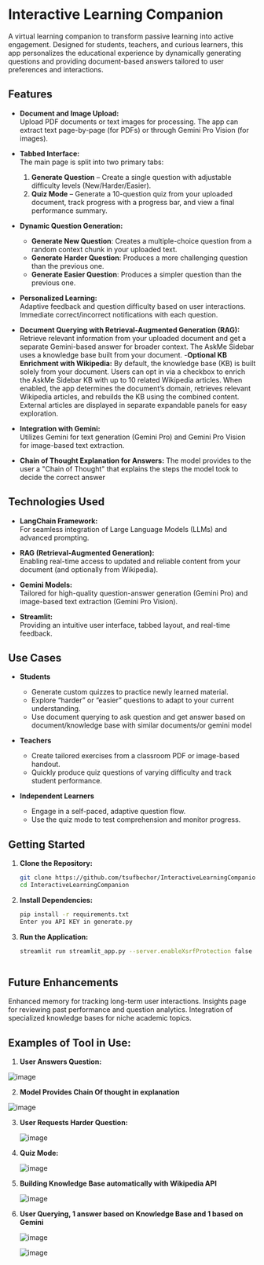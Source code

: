 
# Interactive Learning Companion

A virtual learning companion to transform passive learning into active engagement. Designed for students, teachers, and curious learners, this app personalizes the educational experience by dynamically generating questions and providing document-based answers tailored to user preferences and interactions.

## Features

- **Document and Image Upload:**  
  Upload PDF documents or text images for processing. The app can extract text page-by-page (for PDFs) or through Gemini Pro Vision (for images).

- **Tabbed Interface:**  
  The main page is split into two primary tabs:  
  1. **Generate Question** – Create a single question with adjustable difficulty levels (New/Harder/Easier).  
  2. **Quiz Mode** – Generate a 10-question quiz from your uploaded document, track progress with a progress bar, and view a final performance summary.

- **Dynamic Question Generation:**  
  - **Generate New Question**: Creates a multiple-choice question from a random context chunk in your uploaded text.  
  - **Generate Harder Question**: Produces a more challenging question than the previous one.  
  - **Generate Easier Question**: Produces a simpler question than the previous one.  

- **Personalized Learning:**  
  Adaptive feedback and question difficulty based on user interactions. Immediate correct/incorrect notifications with each question.

- **Document Querying with Retrieval-Augmented Generation (RAG):**  
  Retrieve relevant information from your uploaded document and get a separate Gemini-based answer for broader context.
  The AskMe Sidebar uses a knowledge base built from your document.
-**Optional KB Enrichment with Wikipedia:**
  By default, the knowledge base (KB) is built solely from your document. Users can opt in via a checkbox to enrich the AskMe Sidebar KB with up to 10 related Wikipedia articles. When enabled, the app determines the document’s domain, retrieves relevant Wikipedia articles, and rebuilds the KB using the combined content. External articles are displayed in separate expandable panels for easy exploration.
- **Integration with Gemini:**  
  Utilizes Gemini for text generation (Gemini Pro) and Gemini Pro Vision for image-based text extraction.
- **Chain of Thought Explanation for Answers:**
  The model provides to the user a "Chain of Thought" that explains the steps the model took to decide the correct answer
## Technologies Used

- **LangChain Framework:**  
  For seamless integration of Large Language Models (LLMs) and advanced prompting.
  
- **RAG (Retrieval-Augmented Generation):**  
  Enabling real-time access to updated and reliable content from your document (and optionally from Wikipedia).

- **Gemini Models:**  
  Tailored for high-quality question-answer generation (Gemini Pro) and image-based text extraction (Gemini Pro Vision).

- **Streamlit:**  
  Providing an intuitive user interface, tabbed layout, and real-time feedback.

## Use Cases

- **Students**  
  - Generate custom quizzes to practice newly learned material.  
  - Explore “harder” or “easier” questions to adapt to your current understanding.
  - Use document querying to ask question and get answer based on document/knowledge base with similar documents/or gemini model

- **Teachers**  
  - Create tailored exercises from a classroom PDF or image-based handout.  
  - Quickly produce quiz questions of varying difficulty and track student performance.

- **Independent Learners**  
  - Engage in a self-paced, adaptive question flow.  
  - Use the quiz mode to test comprehension and monitor progress.
## Getting Started

1. **Clone the Repository:**  
   ```bash
   git clone https://github.com/tsufbechor/InteractiveLearningCompanion.git
   cd InteractiveLearningCompanion

2. **Install Dependencies:**
   ```bash
   pip install -r requirements.txt
   Enter you API KEY in generate.py
3. **Run the Application:**
   ```bash
   streamlit run streamlit_app.py --server.enableXsrfProtection false



## Future Enhancements
Enhanced memory for tracking long-term user interactions.
Insights page for reviewing past performance and question analytics.
Integration of specialized knowledge bases for niche academic topics.


## Examples of Tool in Use:

1. **User Answers Question:**
   
![image](https://github.com/user-attachments/assets/0920530b-d2fe-42ee-b45a-3aa9f1f6014d)

2. **Model Provides Chain Of thought in explanation**
   
![image](https://github.com/user-attachments/assets/e9324879-7852-4aa7-87f7-388c4142485c)

3. **User Requests Harder Question:**
   
   ![image](https://github.com/user-attachments/assets/06020f55-6f1c-444b-9e65-eed3f5dd8206)
   
4. **Quiz Mode:**
   
   ![image](https://github.com/user-attachments/assets/ce6b72b3-1e03-41d2-a3b3-e9d3be653caa)
   
5. **Building Knowledge Base automatically with Wikipedia API**
   
   ![image](https://github.com/user-attachments/assets/05c14161-fe84-4b6e-ae19-3764fefa22e9)
   
6. **User Querying, 1 answer based on Knowledge Base and 1 based on Gemini**
   
   ![image](https://github.com/user-attachments/assets/bfed2371-ef02-4a7d-a5a5-0e02da04906b)
   
   ![image](https://github.com/user-attachments/assets/76406456-8aeb-4c2e-ab9a-c2fafe54fce9)
